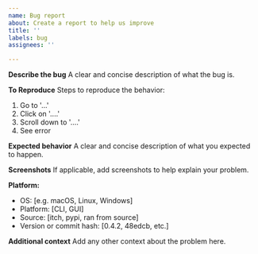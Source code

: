 ```yaml
---
name: Bug report
about: Create a report to help us improve
title: ''
labels: bug
assignees: ''

---
```


**Describe the bug**
A clear and concise description of what the bug is.

**To Reproduce**
Steps to reproduce the behavior:
1. Go to '...'
2. Click on '....'
3. Scroll down to '....'
4. See error

**Expected behavior**
A clear and concise description of what you expected to happen.

**Screenshots**
If applicable, add screenshots to help explain your problem.

**Platform:**
 - OS: [e.g. macOS, Linux, Windows]
 - Platform: [CLI, GUI]
 - Source: [itch, pypi, ran from source]
 - Version or commit hash: [0.4.2, 48edcb, etc.]

**Additional context**
Add any other context about the problem here.
